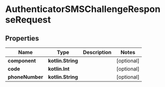 
# AuthenticatorSMSChallengeResponseRequest

## Properties
Name | Type | Description | Notes
------------ | ------------- | ------------- | -------------
**component** | **kotlin.String** |  |  [optional]
**code** | **kotlin.Int** |  |  [optional]
**phoneNumber** | **kotlin.String** |  |  [optional]



